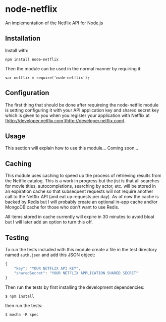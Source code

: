 node-netflix
============

An implementation of the Netflix API for Node.js

## Installation

Install with:

    npm install node-netflix

Then the module can be used in the normal manner by requiring it:

    var netflix = require('node-netflix');

## Configuration

The first thing that should be done after requireing the node-netflix module is setting configuring it with your API application key and shared secret key which is given to you when you register your application with Netflix at [http://developer.netflix.com](http://developer.netflix.com).

## Usage

This section will explain how to use this module... Coming soon...

## Caching

This module uses caching to speed up the process of retrieving results from the Netflix catalog. This is a work in progress but the jist is that all searches for movie titles, autocompletions, searching by actor, etc. will be stored in an expiration cache so that subsequent requests will not require another call to the Netflix API (and eat up requests per day). As of now the cache is backed by Redis but I will probably create an optional in-app cache and/or MongoDB cache for those who don't want to use Redis. 

All items stored in cache currently will expire in 30 minutes to avoid bloat but I will later add an option to turn this off. 

## Testing

To run the tests included with this module create a file in the test directory named `auth.json` and add this JSON object:
```js
{
	"key": "YOUR NETFLIX API KEY",
	"sharedSecret": "YOUR NETFLIX APPLICATION SHARED SECRET"
}
```

Then run the tests by first installing the development dependencies:

    $ npm install

then run the tests: 

    $ mocha -R spec